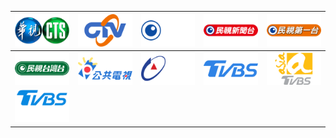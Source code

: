 | ![](https://raw.githubusercontent.com/RevGear/logo/master/Countries/TW/CTS.png)| ![](https://raw.githubusercontent.com/RevGear/logo/master/Countries/TW/CTV.png)| ![](https://raw.githubusercontent.com/RevGear/logo/master/Countries/TW/FTV.png)| ![](https://raw.githubusercontent.com/RevGear/logo/master/Countries/TW/FTVNews.png)| ![](https://raw.githubusercontent.com/RevGear/logo/master/Countries/TW/FTVOne.png)| 
|:---:|:---:|:---:|:---:|:---:| 
| ![](https://raw.githubusercontent.com/RevGear/logo/master/Countries/TW/FTVTaiwan.png)| ![](https://raw.githubusercontent.com/RevGear/logo/master/Countries/TW/PTS.png)| ![](https://raw.githubusercontent.com/RevGear/logo/master/Countries/TW/TTV.png)| ![](https://raw.githubusercontent.com/RevGear/logo/master/Countries/TW/TVBS.png)| ![](https://raw.githubusercontent.com/RevGear/logo/master/Countries/TW/TVBSAsia.png)| 
| ![](https://raw.githubusercontent.com/RevGear/logo/master/Countries/TW/TVBSNews.png) | 
